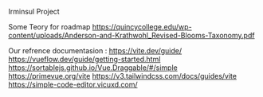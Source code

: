 Irminsul Project

Some Teory for roadmap
https://quincycollege.edu/wp-content/uploads/Anderson-and-Krathwohl_Revised-Blooms-Taxonomy.pdf

Our refrence documentasion :
https://vite.dev/guide/
https://vueflow.dev/guide/getting-started.html
https://sortablejs.github.io/Vue.Draggable/#/simple
https://primevue.org/vite
https://v3.tailwindcss.com/docs/guides/vite
https://simple-code-editor.vicuxd.com/
